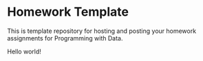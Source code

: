 # Homework Template

This is template repository for hosting and posting your homework assignments for Programming with Data.

Hello world! 